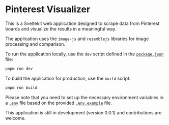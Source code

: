 # Pinterest Visualizer

This is a Sveltekit web application designed to scrape data from Pinterest boards and visualize the results in a meaningful way.

The application uses the `image-js` and `resemblejs` libraries for image processing and comparison.

To run the application locally, use the `dev` script defined in the [`package.json`](command:_github.copilot.openRelativePath?%5B%22package.json%22%5D 'package.json') file:

```sh
pnpm run dev
```

To build the application for production, use the `build` script:

```sh
pnpm run build
```

Please note that you need to set up the necessary environment variables in a [`.env`](command:_github.copilot.openRelativePath?%5B%22.env%22%5D '.env') file based on the provided [`.env.example`](command:_github.copilot.openRelativePath?%5B%22.env.example%22%5D '.env.example') file.

This application is still in development (version 0.0.1) and contributions are welcome.
